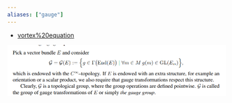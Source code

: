 ```yaml
---
aliases: ["gauge"]
---
```


- [vortex%20equation](vortex%20equation)

![](_attachments/Pasted%20image%2020210613123442.png)